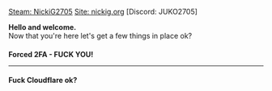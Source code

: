 [Steam: NickiG2705](https://steamcommunity.com/id/NickiG2705)
[Site: nickig.org](https://nickig.org/)
[Discord: JUKO2705]



<b>Hello and welcome.</b><br>
Now that you're here let's get a few things in place ok?<br>

<h4>Forced 2FA - FUCK YOU!</4><hr>
<h4>Fuck Cloudflare ok?</h4>
